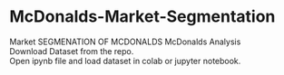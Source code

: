 # McDonalds-Market-Segmentation
Market SEGMENATION OF MCDONALDS 
McDonalds Analysis<br>
Download Dataset from the repo.<br>
Open ipynb file and load dataset in colab or jupyter notebook.
